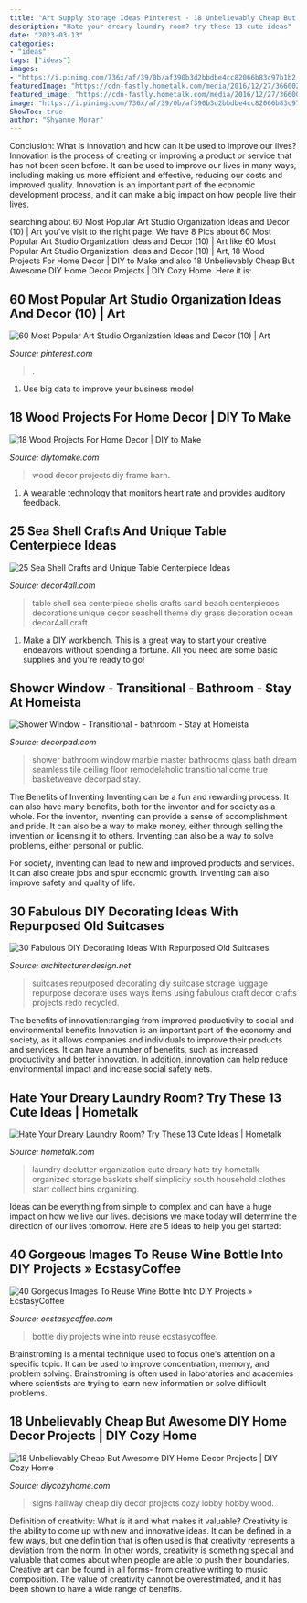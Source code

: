 ```yaml
---
title: "Art Supply Storage Ideas Pinterest - 18 Unbelievably Cheap But Awesome Diy Home Decor Projects"
description: "Hate your dreary laundry room? try these 13 cute ideas"
date: "2023-03-13"
categories:
- "ideas"
tags: ["ideas"]
images:
- "https://i.pinimg.com/736x/af/39/0b/af390b3d2bbdbe4cc82066b83c97b1b2.jpg"
featuredImage: "https://cdn-fastly.hometalk.com/media/2016/12/27/3660026/s-hate-your-dreary-laundry-room-try-these-13-cute-ideas-laundry-rooms.jpg?size=1600x1000&amp;nocrop=1"
featured_image: "https://cdn-fastly.hometalk.com/media/2016/12/27/3660026/s-hate-your-dreary-laundry-room-try-these-13-cute-ideas-laundry-rooms.jpg?size=1600x1000&amp;nocrop=1"
image: "https://i.pinimg.com/736x/af/39/0b/af390b3d2bbdbe4cc82066b83c97b1b2.jpg"
ShowToc: true
author: "Shyanne Morar"
---
```



Conclusion: What is innovation and how can it be used to improve our lives?
Innovation is the process of creating or improving a product or service that has not been seen before. It can be used to improve our lives in many ways, including making us more efficient and effective, reducing our costs and improved quality. Innovation is an important part of the economic development process, and it can make a big impact on how people live their lives.

	

		
searching about 60 Most Popular Art Studio Organization Ideas and Decor (10) | Art you've visit to the right page. We have 8 Pics about 60 Most Popular Art Studio Organization Ideas and Decor (10) | Art like 60 Most Popular Art Studio Organization Ideas and Decor (10) | Art, 18 Wood Projects For Home Decor | DIY to Make and also 18 Unbelievably Cheap But Awesome DIY Home Decor Projects | DIY Cozy Home. Here it is:
		
    
## 60 Most Popular Art Studio Organization Ideas And Decor (10) | Art

<img loading=lazy src="https://i.pinimg.com/736x/af/39/0b/af390b3d2bbdbe4cc82066b83c97b1b2.jpg" onerror="this.onerror=null;this.src='https://tse4.mm.bing.net/th?id=OIP.SBMwgFv2tAnCUwLvkAmOCwHaJw&amp;pid=15.1';" alt="60 Most Popular Art Studio Organization Ideas and Decor (10) | Art">

_Source: pinterest.com_

>. 

	

1. Use big data to improve your business model

    
## 18 Wood Projects For Home Decor | DIY To Make

<img loading=lazy src="http://www.diytomake.com/wp-content/uploads/2016/03/photo-frame.jpg" onerror="this.onerror=null;this.src='https://tse3.mm.bing.net/th?id=OIP.skM4Db-v_rUKudam0xr8FgHaJ3&amp;pid=15.1';" alt="18 Wood Projects For Home Decor | DIY to Make">

_Source: diytomake.com_

>wood decor projects diy frame barn. 

	

1. A wearable technology that monitors heart rate and provides auditory feedback.

    
## 25 Sea Shell Crafts And Unique Table Centerpiece Ideas

<img loading=lazy src="http://www.decor4all.com/wp-content/uploads/2013/06/sea-shell-crafts-table-decorations-centerpiece-ideas-12.jpg" onerror="this.onerror=null;this.src='https://tse4.mm.bing.net/th?id=OIP.ly2DWQN-9uFLhflo7cVM5QHaJH&amp;pid=15.1';" alt="25 Sea Shell Crafts and Unique Table Centerpiece Ideas">

_Source: decor4all.com_

>table shell sea centerpiece shells crafts sand beach centerpieces decorations unique decor seashell theme diy grass decoration ocean decor4all craft. 

	

1. Make a DIY workbench. This is a great way to start your creative endeavors without spending a fortune. All you need are some basic supplies and you're ready to go!

    
## Shower Window - Transitional - Bathroom - Stay At Homeista

<img loading=lazy src="https://cdn.decorpad.com/photos/2012/04/27/ad9bf760b8f8.jpg" onerror="this.onerror=null;this.src='https://tse1.mm.bing.net/th?id=OIP.spb14I-yHVtwYCflkuT5bwHaLE&amp;pid=15.1';" alt="Shower Window - Transitional - bathroom - Stay at Homeista">

_Source: decorpad.com_

>shower bathroom window marble master bathrooms glass bath dream seamless tile ceiling floor remodelaholic transitional come true basketweave decorpad stay. 

	

The Benefits of Inventing
Inventing can be a fun and rewarding process. It can also have many benefits, both for the inventor and for society as a whole.
For the inventor, inventing can provide a sense of accomplishment and pride. It can also be a way to make money, either through selling the invention or licensing it to others. Inventing can also be a way to solve problems, either personal or public.

For society, inventing can lead to new and improved products and services. It can also create jobs and spur economic growth. Inventing can also improve safety and quality of life.

    
## 30 Fabulous DIY Decorating Ideas With Repurposed Old Suitcases

<img loading=lazy src="http://cdn.architecturendesign.net/wp-content/uploads/2015/07/AD-Old-Suitcases-Decor-14.jpg" onerror="this.onerror=null;this.src='https://tse1.mm.bing.net/th?id=OIP.fB1RY_rZEoyLjoP1sp1jNwHaJ3&amp;pid=15.1';" alt="30 Fabulous DIY Decorating Ideas With Repurposed Old Suitcases">

_Source: architecturendesign.net_

>suitcases repurposed decorating diy suitcase storage luggage repurpose decorate uses ways items using fabulous craft decor crafts projects redo recycled. 

	

The benefits of innovation:ranging from improved productivity to social and environmental benefits
Innovation is an important part of the economy and society, as it allows companies and individuals to improve their products and services. It can have a number of benefits, such as increased productivity and better innovation. In addition, innovation can help reduce environmental impact and increase social safety nets.

    
## Hate Your Dreary Laundry Room? Try These 13 Cute Ideas | Hometalk

<img loading=lazy src="https://cdn-fastly.hometalk.com/media/2016/12/27/3660026/s-hate-your-dreary-laundry-room-try-these-13-cute-ideas-laundry-rooms.jpg?size=1600x1000&amp;nocrop=1" onerror="this.onerror=null;this.src='https://tse2.mm.bing.net/th?id=OIP.22RFGGXdaAcU0JlSMfIgFwHaJ4&amp;pid=15.1';" alt="Hate Your Dreary Laundry Room? Try These 13 Cute Ideas | Hometalk">

_Source: hometalk.com_

>laundry declutter organization cute dreary hate try hometalk organized storage baskets shelf simplicity south household clothes start collect bins organizing. 

	

Ideas can be everything from simple to complex and can have a huge impact on how we live our lives. decisions we make today will determine the direction of our lives tomorrow. Here are 5 ideas to help you get started:

    
## 40 Gorgeous Images To Reuse Wine Bottle Into DIY Projects » EcstasyCoffee

<img loading=lazy src="https://i0.wp.com/www.ecstasycoffee.com/wp-content/uploads/2016/10/beautiful-bottle-mosaic.jpg?resize=400,600" onerror="this.onerror=null;this.src='https://tse2.mm.bing.net/th?id=OIP.2nMtVPuLvMUAiNP4gJVGjQAAAA&amp;pid=15.1';" alt="40 Gorgeous Images To Reuse Wine Bottle Into DIY Projects » EcstasyCoffee">

_Source: ecstasycoffee.com_

>bottle diy projects wine into reuse ecstasycoffee. 

	

Brainstroming is a mental technique used to focus one's attention on a specific topic. It can be used to improve concentration, memory, and problem solving. Brainstroming is often used in laboratories and academies where scientists are trying to learn new information or solve difficult problems.

    
## 18 Unbelievably Cheap But Awesome DIY Home Decor Projects | DIY Cozy Home

<img loading=lazy src="http://diycozyhome.com/wp-content/uploads/2016/06/hallway-signs.jpg" onerror="this.onerror=null;this.src='https://tse3.mm.bing.net/th?id=OIP.WK8xketsEFEGkRZhZe0H6gHaLH&amp;pid=15.1';" alt="18 Unbelievably Cheap But Awesome DIY Home Decor Projects | DIY Cozy Home">

_Source: diycozyhome.com_

>signs hallway cheap diy decor projects cozy lobby hobby wood. 

	

Definition of creativity: What is it and what makes it valuable?
Creativity is the ability to come up with new and innovative ideas. It can be defined in a few ways, but one definition that is often used is that creativity represents a deviation from the norm. In other words, creativity is something special and valuable that comes about when people are able to push their boundaries. Creative art can be found in all forms- from creative writing to music composition. The value of creativity cannot be overestimated, and it has been shown to have a wide range of benefits.

